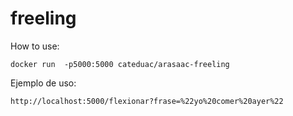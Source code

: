 # freeling

How to use:

```
docker run  -p5000:5000 cateduac/arasaac-freeling
```

Ejemplo de uso:
```
http://localhost:5000/flexionar?frase=%22yo%20comer%20ayer%22
```
